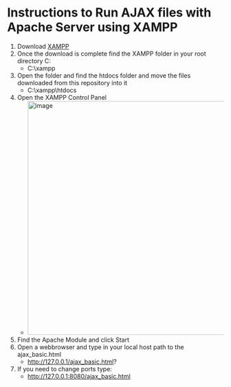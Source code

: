 # Instructions to Run AJAX files with Apache Server using XAMPP

1. Download [XAMPP](https://www.apachefriends.org/download.html)
2. Once the download is complete find the XAMPP folder in your root directory C: 
   * C:\xampp
3. Open the folder and find the htdocs folder and move the files downloaded from this repository into it 
   * C:\xampp\htdocs
4. Open the XAMPP Control Panel 
   * <img width="544" alt="image" src="https://user-images.githubusercontent.com/8301812/219130423-27913d70-7f0b-4ae6-9577-ce36c244f84f.png">
5. Find the Apache Module and click Start 
6. Open a webbrowser and type in your local host path to the ajax_basic.html 
    * http://127.0.0.1/ajax_basic.html?
7. If you need to change ports type:
    * http://127.0.0.1:8080/ajax_basic.html
